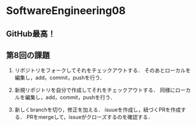 # SoftwareEngineering08

## GitHub最高！

## 第8回の課題
1. リポジトリをフォークしてそれをチェックアウトする．
そのあとローカルを編集し，add，commit，pushを行う．

2. 新規リポジトリを自分で作成してそれをチェックアウトする．
同様にローカルを編集し，add，commit，pushを行う．

3. 新しくbranchを切り，修正を加える．
isuueを作成し，紐づくPRを作成する．
PRをmergeして，issueがクローズするのを確認する． 
